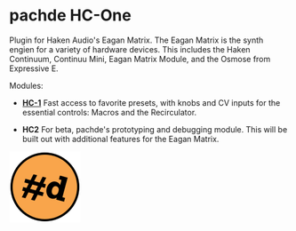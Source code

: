 # pachde HC-One

Plugin for Haken Audio's Eagan Matrix.
The Eagan Matrix is the synth engien for a variety of hardware devices.
This includes the Haken Continuum, Continuu Mini, Eagan Matrix Module, and the Osmose from Expressive E.

Modules:

- **[HC-1](HC-1.md)** Fast access to favorite presets, with knobs and CV inputs for the essential controls: Macros and the Recirculator.

- **HC2** For beta, pachde's prototyping and debugging module. This will be built out with additional features for the Eagan Matrix.

![pachde (#d) logo](Logo.svg)
